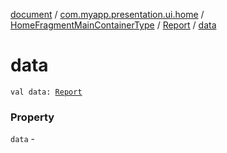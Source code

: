 [document](../../../index.md) / [com.myapp.presentation.ui.home](../../index.md) / [HomeFragmentMainContainerType](../index.md) / [Report](index.md) / [data](./data.md)

# data

`val data: `[`Report`](index.md#Report)

### Property

`data` - 